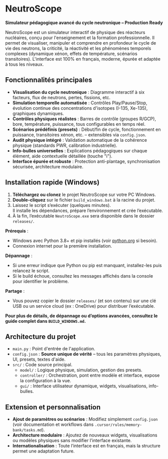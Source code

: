 # NeutroScope

**Simulateur pédagogique avancé du cycle neutronique – Production Ready**

NeutroScope est un simulateur interactif de physique des réacteurs nucléaires, conçu pour l'enseignement et la formation professionnelle. Il permet de visualiser, manipuler et comprendre en profondeur le cycle de vie des neutrons, la criticité, la réactivité et les phénomènes temporels complexes (dynamique xénon, effets de température, scénarios transitoires). L'interface est 100% en français, moderne, épurée et adaptée à tous les niveaux.

## Fonctionnalités principales

- **Visualisation du cycle neutronique** : Diagramme interactif à six facteurs, flux de neutrons, pertes, fissions, etc.
- **Simulation temporelle automatisée** : Contrôles Play/Pause/Stop, évolution continue des concentrations d'isotopes (I-135, Xe-135), graphiques dynamiques.
- **Contrôles physiques réalistes** : Barres de contrôle (groupes R/GCP), bore, température, puissance, tous configurables en temps réel.
- **Scénarios prédéfinis (presets)** : Début/fin de cycle, fonctionnement en puissance, transitoires xénon, etc. – extensibles via `config.json`.
- **Audit physique intégré** : Validation automatique de la cohérence physique (standards PWR, calibration industrielle).
- **Info-bulles universelles** : Explications pédagogiques sur chaque élément, aide contextuelle détaillée (touche "i").
- **Interface épurée et robuste** : Protection anti-plantage, synchronisation sécurisée, architecture modulaire.

## Installation rapide (Windows)

1. **Téléchargez ou clonez** le projet NeutroScope sur votre PC Windows.
2. **Double-cliquez** sur le fichier `build_windows.bat` à la racine du projet.
3. Laissez le script s’exécuter (quelques minutes).  
   Il installe les dépendances, prépare l’environnement et crée l’exécutable.
4. À la fin, l’exécutable `NeutroScope.exe` sera disponible dans le dossier `releases/`.

**Prérequis** :
- Windows avec Python 3.8+ et pip installés (voir [python.org](https://python.org) si besoin).
- Connexion internet pour la première installation.

**Dépannage** :
- Si une erreur indique que Python ou pip est manquant, installez-les puis relancez le script.
- Si le build échoue, consultez les messages affichés dans la console pour identifier le problème.

**Partage** :
- Vous pouvez copier le dossier `releases/` (et son contenu) sur une clé USB ou un service cloud (ex : OneDrive) pour distribuer l’exécutable.

**Pour plus de détails, de dépannage ou d’options avancées, consultez le guide complet dans `BUILD_WINDOWS.md`.**

## Architecture du projet

- `main.py` : Point d'entrée de l'application.
- `config.json` : **Source unique de vérité** – tous les paramètres physiques, UI, presets, textes d'aide.
- `src/` : Code source principal.
    - `model/` : Logique physique, simulation, gestion des presets.
    - `controller/` : Orchestration, pont entre modèle et interface, expose la configuration à la vue.
    - `gui/` : Interface utilisateur dynamique, widgets, visualisations, info-bulles.

## Extension et personnalisation

- **Ajout de paramètres ou scénarios** : Modifiez simplement `config.json` (voir documentation et workflows dans `.cursor/rules/memory-bank/tasks.md`).
- **Architecture modulaire** : Ajoutez de nouveaux widgets, visualisations ou modèles physiques sans modifier l’interface existante.
- **Internationalisation** : Toute l’interface est en français, mais la structure permet une adaptation future.
